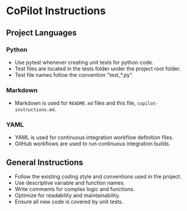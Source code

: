 # CoPilot Instructions

## Project Languages

### Python

- Use pytest whenever creating unit tests for python code.
- Test files are located in the tests folder under the project root folder.
- Test file names follow the convention "test_*.py".

### Markdown

- Markdown is used for `README.md` files and this file, `copilot-instructions.md`.

### YAML

- YAML is used for continuous integration workflow definition files.
- GitHub workflows are used to run continuous integration builds.

## General Instructions

- Follow the existing coding style and conventions used in the project.
- Use descriptive variable and function names.
- Write comments for complex logic and functions.
- Optimize for readability and maintainability.
- Ensure all new code is covered by unit tests.
